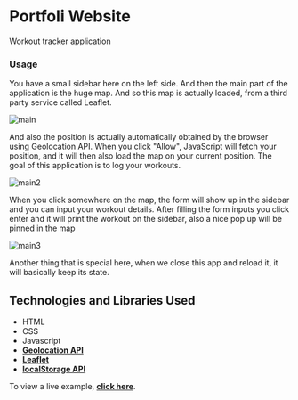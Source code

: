 # Portfoli Website

Workout tracker application

### Usage

You have a small sidebar here on the left side. And then the main part of the application is the huge map. And so this map is actually loaded, from a third party service called Leaflet.

![main](main.png)

And also the position is actually automatically obtained by the browser using Geolocation API. When you click "Allow", JavaScript will fetch your position, and it will then also load the map on your current position. The goal of this application is to log your workouts.

![main2](main2.png)

When you click somewhere on the map, the form will show up in the sidebar and you can input your workout details. After filling the form inputs you click enter and it will print the workout on the sidebar, also a nice pop up will be pinned in the map

![main3](main3.png)

Another thing that is special here, when we close this app and reload it, it will basically keep its state.

## Technologies and Libraries Used

- HTML
- CSS
- Javascript
- **[Geolocation API](https://developer.mozilla.org/en-US/docs/Web/API/Geolocation_API)**
- **[Leaflet](https://leafletjs.com/)**
- **[localStorage API](https://developer.mozilla.org/en-US/docs/Web/API/Window/localStorage)**

To view a live example, **[click here](https://fatimakarimli.netlify.app/)**.
